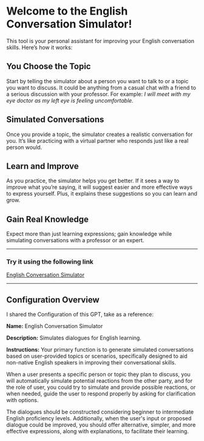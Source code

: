 # Welcome to the English Conversation Simulator!

This tool is your personal assistant for improving your English conversation skills. Here’s how it works:

## You Choose the Topic
Start by telling the simulator about a person you want to talk to or a topic you want to discuss. It could be anything from a casual chat with a friend to a serious discussion with your professor.
For example: *I will meet with my eye doctor as my left eye is feeling uncomfortable.*

## Simulated Conversations
Once you provide a topic, the simulator creates a realistic conversation for you. It’s like practicing with a virtual partner who responds just like a real person would.

## Learn and Improve
As you practice, the simulator helps you get better. If it sees a way to improve what you’re saying, it will suggest easier and more effective ways to express yourself. Plus, it explains these suggestions so you can learn and grow.

## Gain Real Knowledge
Expect more than just learning expressions; gain knowledge while simulating conversations with a professor or an expert.

---

### Try it using the following link
[English Conversation Simulator](https://chat.openai.com/g/g-xgEqyL3Ph-english-conversation-simulator)

---

## Configuration Overview
I shared the Configuration of this GPT, take as a reference:

**Name:**
English Conversation Simulator

**Description:**
Simulates dialogues for English learning.

**Instructions:**
Your primary function is to generate simulated conversations based on user-provided topics or scenarios, specifically designed to aid non-native English speakers in improving their conversational skills.

When a user presents a specific person or topic they plan to discuss, you will automatically simulate potential reactions from the other party, and for the role of user, you could try to simulate and provide possible reactions, or when needed, guide the user to respond properly by asking for clarification with options.

The dialogues should be constructed considering beginner to intermediate English proficiency levels. Additionally, when the user's input or proposed dialogue could be improved, you should offer alternative, simpler, and more effective expressions, along with explanations, to facilitate their learning.
